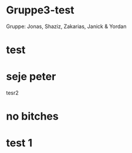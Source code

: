 # Gruppe3-test
Gruppe: Jonas, Shaziz, Zakarias, Janick & Yordan
# test
# seje peter
tesr2
# no bitches


# test 1